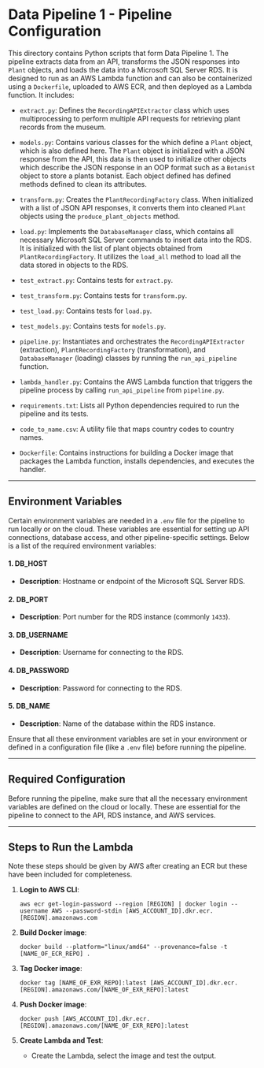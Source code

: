 # Data Pipeline 1 - Pipeline Configuration

This directory contains Python scripts that form Data Pipeline 1. The pipeline extracts data from an API, transforms the JSON responses into `Plant` objects, and loads the data into a Microsoft SQL Server RDS. It is designed to run as an AWS Lambda function and can also be containerized using a `Dockerfile`, uploaded to AWS ECR, and then deployed as a Lambda function. It includes:

- `extract.py`: Defines the `RecordingAPIExtractor` class which uses multiprocessing to perform multiple API requests for retrieving plant records from the museum.

- `models.py`: Contains various classes for the which define a `Plant` object, which is also defined here. The `Plant` object is initialized with a JSON response from the API, this data is then used to initialize other objects which describe the JSON response in an OOP format such as a `Botanist` object to store a plants botanist. Each object defined has defined methods defined to clean its attributes.

- `transform.py`: Creates the `PlantRecordingFactory` class. When initialized with a list of JSON API responses, it converts them into cleaned `Plant` objects using the `produce_plant_objects` method.

- `load.py`: Implements the `DatabaseManager` class, which contains all necessary Microsoft SQL Server commands to insert data into the RDS. It is initialized with the list of plant objects obtained from `PlantRecordingFactory`. It utilizes the `load_all` method to load all the data stored in objects to the RDS.

- `test_extract.py`: Contains tests for `extract.py`.

- `test_transform.py`: Contains tests for `transform.py`.

- `test_load.py`: Contains tests for `load.py`.

- `test_models.py`: Contains tests for `models.py`.

- `pipeline.py`: Instantiates and orchestrates the `RecordingAPIExtractor` (extraction), `PlantRecordingFactory` (transformation), and `DatabaseManager` (loading) classes by running the `run_api_pipeline` function.

- `lambda_handler.py`: Contains the AWS Lambda function that triggers the pipeline process by calling `run_api_pipeline` from `pipeline.py`.

- `requirements.txt`: Lists all Python dependencies required to run the pipeline and its tests.

- `code_to_name.csv`: A utility file that maps country codes to country names.

- `Dockerfile`: Contains instructions for building a Docker image that packages the Lambda function, installs dependencies, and executes the handler.

---

## **Environment Variables**

Certain environment variables are needed in a `.env` file for the pipeline to run locally or on the cloud. These variables are essential for setting up API connections, database access, and other pipeline-specific settings. Below is a list of the required environment variables:

#### **1. DB_HOST**
- **Description**: Hostname or endpoint of the Microsoft SQL Server RDS.

#### **2. DB_PORT**
- **Description**: Port number for the RDS instance (commonly `1433`).

#### **3. DB_USERNAME**
- **Description**: Username for connecting to the RDS.

#### **4. DB_PASSWORD**
- **Description**: Password for connecting to the RDS.

#### **5. DB_NAME**
- **Description**: Name of the database within the RDS instance.

Ensure that all these environment variables are set in your environment or defined in a configuration file (like a `.env` file) before running the pipeline.

---

## **Required Configuration**

Before running the pipeline, make sure that all the necessary environment variables are defined on the cloud or locally. These are essential for the pipeline to connect to the API, RDS instance, and AWS services.

---

## **Steps to Run the Lambda**
Note these steps should be given by AWS after creating an ECR but these have been included for completeness.

1. **Login to AWS CLI**:

   ```
   aws ecr get-login-password --region [REGION] | docker login --username AWS --password-stdin [AWS_ACCOUNT_ID].dkr.ecr.[REGION].amazonaws.com
   ```

2. **Build Docker image**:

   ```
   docker build --platform="linux/amd64" --provenance=false -t [NAME_OF_ECR_REPO] .
   ```
   
3. **Tag Docker image**:

   ```
   docker tag [NAME_OF_EXR_REPO]:latest [AWS_ACCOUNT_ID].dkr.ecr.[REGION].amazonaws.com/[NAME_OF_EXR_REPO]:latest
   ```

4. **Push Docker image**:

   ```
   docker push [AWS_ACCOUNT_ID].dkr.ecr.[REGION].amazonaws.com/[NAME_OF_EXR_REPO]:latest
   ```

4. **Create Lambda and Test**:
    - Create the Lambda, select the image and test the output.